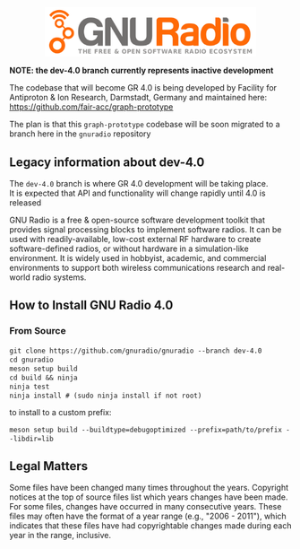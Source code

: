 <p align="center">
<img src="https://github.com/gnuradio/gnuradio/blob/main/docs/gnuradio.png" width="75%" />
</p>

**NOTE: the dev-4.0 branch currently represents inactive development**  

The codebase that will become GR 4.0 is being developed by Facility for Antiproton & Ion Research, Darmstadt, Germany and maintained here: https://github.com/fair-acc/graph-prototype

The plan is that this `graph-prototype` codebase will be soon migrated to a branch here in the `gnuradio` repository

## Legacy information about dev-4.0

The `dev-4.0` branch is where GR 4.0 development will be taking place.  
It is expected that API and functionality will change rapidly until 4.0 is released

GNU Radio is a free & open-source software development toolkit that 
provides signal processing blocks to implement software radios. It can 
be used with readily-available, low-cost external RF hardware to create 
software-defined radios, or without hardware in a simulation-like 
environment. It is widely used in hobbyist, academic, and commercial 
environments to support both wireless communications research and real-world 
radio systems.

## How to Install GNU Radio 4.0

### From Source

```
git clone https://github.com/gnuradio/gnuradio --branch dev-4.0
cd gnuradio
meson setup build
cd build && ninja 
ninja test
ninja install # (sudo ninja install if not root)
```
to install to a custom prefix:
```
meson setup build --buildtype=debugoptimized --prefix=path/to/prefix --libdir=lib
```

## Legal Matters

Some files have been changed many times throughout the years. Copyright 
notices at the top of source files list which years changes have been 
made. For some files, changes have occurred in many consecutive years. 
These files may often have the format of a year range (e.g., "2006 - 2011"), 
which indicates that these files have had copyrightable changes made 
during each year in the range, inclusive.
